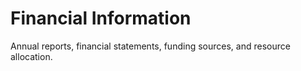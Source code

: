 # Financial Information
Annual reports, financial statements, funding sources, and resource allocation.